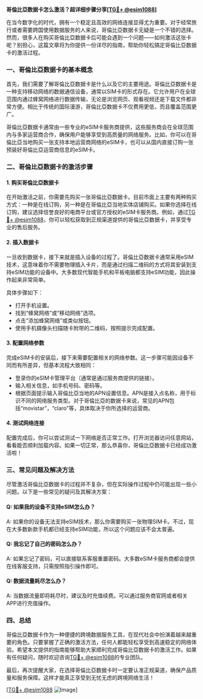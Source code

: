 **哥倫比亞数据卡怎么激活？超详细步骤分享[[TG💪+ @esim1088](https://t.me/s/esim1088)]**

在当今数字化的时代，拥有一个稳定且高效的网络连接显得尤为重要。对于经常旅行或者需要跨国使用数据服务的人来说，哥倫比亞数据卡无疑是一个不错的选择。然而，很多人在购买哥倫比亞数据卡后可能会遇到一个问题——如何激活这张卡呢？别担心，这篇文章将为你提供一份详尽的指南，帮助你轻松搞定哥倫比亞数据卡的激活过程。

### 一、哥倫比亞数据卡的基本概念

首先，我们需要了解哥倫比亞数据卡是什么以及它的主要用途。哥倫比亞数据卡是一种支持移动网络的数据通信设备，通常以SIM卡的形式存在。它允许用户在全球范围内通过蜂窝网络进行数据传输，无论是浏览网页、观看视频还是下载文件都非常方便。相比于传统的国际漫游，哥倫比亞数据卡不仅费用更低，而且覆盖范围更广。

哥倫比亞数据卡通常由一些专业的eSIM卡服务商提供，这些服务商会在全球范围内与多家运营商合作，确保用户能够享受到高质量的网络服务。比如，你可以在哥倫比亞当地购买一张支持本地运营商网络的eSIM卡，也可以从国内直接订购一张预装好哥倫比亞运营商信息的eSIM卡。

### 二、哥倫比亞数据卡的激活步骤

#### 1. 购买哥倫比亞数据卡

在开始激活之前，你需要先购买一张哥倫比亞数据卡。目前市面上主要有两种购买方式：一种是在线订购，另一种是在哥倫比亞当地实体店铺购买。如果你选择在线订购，建议选择信誉良好的电商平台或官方授权的eSIM卡服务商。例如，通过[TG💪+ @esim1088](https://t.me/s/esim1088)，你可以轻松获取到正规渠道提供的哥倫比亞数据卡，并享受专业的售后服务。

#### 2. 插入数据卡

一旦收到数据卡，接下来就是插入设备的过程了。哥倫比亞数据卡通常采用eSIM技术，这意味着你不需要物理插入卡片，而是通过扫描二维码的方式将其安装到支持eSIM功能的设备中。大多数现代智能手机和平板电脑都支持eSIM功能，因此操作起来非常简单。

具体步骤如下：
- 打开手机设置。
- 找到“蜂窝网络”或“移动网络”选项。
- 点击“添加蜂窝网络”或类似按钮。
- 使用手机摄像头扫描随卡附带的二维码，按照提示完成配置。

#### 3. 配置网络参数

完成eSIM卡的安装后，接下来需要配置相关的网络参数。这一步骤可能因设备不同而有所差异，但基本流程大致相同：

- 登录你的eSIM卡管理平台（通常是通过服务商提供的链接）。
- 输入相关信息，如手机号码、密码等。
- 根据页面提示输入哥倫比亞当地的APN设置信息。APN是接入点名称，用于标识不同的网络服务类型。对于哥倫比亞的数据卡来说，常见的APN包括“movistar”，“claro”等，具体取决于你所选择的运营商。

#### 4. 测试网络连接

配置完成后，你可以尝试测试一下网络是否正常工作。打开浏览器访问任意网站，看看能否顺利加载内容。如果一切正常，那么恭喜你，哥倫比亞数据卡已经成功激活啦！

### 三、常见问题及解决方法

尽管激活哥倫比亞数据卡的过程并不复杂，但在实际操作过程中仍可能出现一些小问题。以下是一些常见的疑问及其解决方案：

#### Q: 如果我的设备不支持eSIM怎么办？
A: 如果你的设备无法支持eSIM技术，那么你需要购买一张物理SIM卡。不过，现在大多数新款手机都已经支持eSIM功能，所以这个问题应该不会太普遍。

#### Q: 我忘记了自己的密码怎么办？
A: 如果忘记了密码，可以直接联系客服重置密码。大多数eSIM卡服务商都会提供在线客服支持，只需按照指引操作即可。

#### Q: 数据流量耗尽怎么办？
A: 当数据流量即将耗尽时，建议及时充值续费。可以通过服务商官网或者相关APP进行充值操作。

### 四、总结

哥倫比亞数据卡作为一种便捷的跨境数据服务工具，在现代社会中扮演着越来越重要的角色。只要掌握了正确的激活方法，任何人都能轻松享受到高速稳定的网络体验。希望本文提供的指南能够帮助大家顺利完成哥倫比亞数据卡的激活工作。如果有任何疑问，随时欢迎咨询[TG💪+ @esim1088](https://t.me/s/esim1088)的专业团队。

最后，再次提醒大家，在选择哥倫比亞数据卡时一定要认准正规渠道，确保产品质量和服务保障。这样才能真正享受到无忧无虑的跨境网络生活！

[[TG💪+ @esim1088](https://t.me/s/esim1088) ![Image](https://i.postimg.cc/4NQfJmqS/Snipaste-2025-05-13-00-14-12.png)]